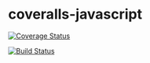 # coveralls-javascript
[![Coverage Status](https://coveralls.io/repos/github/melireddy/coveralls-javascript/badge.svg?branch=main)](https://coveralls.io/github/melireddy/coveralls-javascript?branch=main)

[![Build Status](https://travis-ci.com/melireddy/coveralls-javascript.svg?branch=main)](https://travis-ci.com/melireddy/coveralls-javascript)
